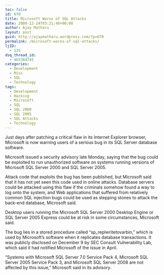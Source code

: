 ```yaml
---
toc: false
id: 670
title: Microsoft Warns of SQL Attacks
date: 2008-12-24T03:21:48+00:00
author: Ajay Matharu
layout: post
guid: http://ajaymatharu.wordpress.com/?p=670
permalink: /microsoft-warns-of-sql-attacks/
ljID:
  - 135
dsq_thread_id:
  - 465384745
categories:
  - Development
  - Misc
  - SQL
  - Technology
tags:
  - Development
  - Hacking
  - Microsoft
  - SQL
  - SQL 2000
  - SQL 2005
  - SQL Attacks
  - Technology
---
```

Just days after patching a critical flaw in its Internet Explorer browser, Microsoft is now warning users of a serious bug in its SQL Server database software.

Microsoft issued a security advisory late Monday, saying that the bug could be exploited to run unauthorized software on systems running versions of Microsoft SQL Server 2000 and SQL Server 2005.

Attack code that exploits the bug has been published, but Microsoft said that it has not yet seen this code used in online attacks. Database servers could be attacked using this flaw if the criminals somehow found a way to log onto the system, and Web applications that suffered from relatively common SQL injection bugs could be used as stepping stones to attack the back-end database, Microsoft said.

Desktop users running the Microsoft SQL Server 2000 Desktop Engine or SQL Server 2005 Express could be at risk in some circumstances, Microsoft said.

The bug lies in a stored procedure called &#8220;sp_replwritetovarbin,&#8221; which is used by Microsoft&#8217;s software when it replicates database transactions. It was publicly disclosed on December 9 by SEC Consult Vulnerability Lab, which said it had notified Microsoft of the issue in April.

&#8220;Systems with Microsoft SQL Server 7.0 Service Pack 4, Microsoft SQL Server 2005 Service Pack 3, and Microsoft SQL Server 2008 are not affected by this issue,&#8221; Microsoft said in its advisory.

